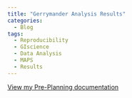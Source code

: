 ```yaml
---
title: "Gerrymander Analysis Results"
categories:
  - Blog
tags:
  - Reproducibility
  - GIscience
  - Data Analysis
  - MAPS
  - Results
---
```



[View my Pre-Planning documentation](https://lnerbonne.github.io/gerrymanderAL/report/pre_planning_documentation.html)